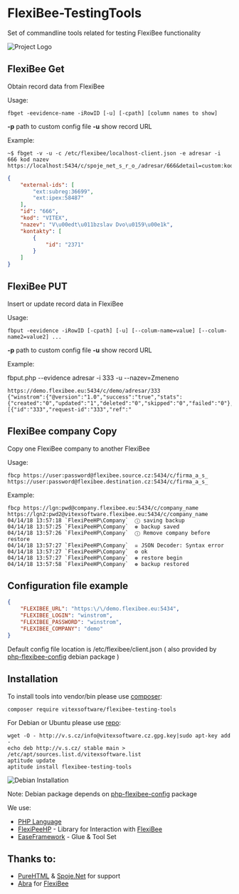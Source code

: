 # FlexiBee-TestingTools

Set of commandline tools related for testing FlexiBee functionality

![Project Logo](https://raw.githubusercontent.com/VitexSoftware/FlexiBee-TestingTools/master/project-logo.png)

FlexiBee Get
------------

Obtain record data from FlexiBee


Usage:

    fbget -eevidence-name -iRowID [-u] [-cpath] [column names to show] 

**-p** path to custom config file
**-u** show record URL 

Example:

```shell
~$ fbget -v -u -c /etc/flexibee/localhost-client.json -e adresar -i 666 kod nazev
https://localhost:5434/c/spoje_net_s_r_o_/adresar/666&detail=custom:kod,nazev
```

```json
{
    "external-ids": [
        "ext:subreg:36699",
        "ext:ipex:58487"
    ],
    "id": "666",
    "kod": "VITEX",
    "nazev": "V\u00edt\u011bzslav Dvo\u0159\u00e1k",
    "kontakty": [
        {
            "id": "2371"
        }
    ]
}
```

FlexiBee PUT
------------

Insert or update record data in FlexiBee

Usage:

    fbput -eevidence -iRowID [-cpath] [-u] [--colum-name=value] [--colum-name2=value2] ...

**-p** path to custom config file
**-u** show record URL 

Example:

fbput.php --evidence adresar -i 333 -u --nazev=Zmeneno

```
https://demo.flexibee.eu:5434/c/demo/adresar/333
{"winstrom":{"@version":"1.0","success":"true","stats":{"created":"0","updated":"1","deleted":"0","skipped":"0","failed":"0"},"results":[{"id":"333","request-id":"333","ref":"
```

FlexiBee company Copy
---------------------

Copy one FlexiBee company to another FlexiBee

Usage:

    fbcp https://user:password@flexibee.source.cz:5434/c/firma_a_s_  https://user:password@flexibee.destination.cz:5434/c/firma_a_s_  

Example:

```
fbcp https://lgn:pwd@company.flexibee.eu:5434/c/company_name https://lgn2:pwd2@vitexsoftware.flexibee.eu:5434/c/company_name
04/14/18 13:57:18 `FlexiPeeHP\Company`  ⓘ saving backup
04/14/18 13:57:25 `FlexiPeeHP\Company`  ❁ backup saved
04/14/18 13:57:26 `FlexiPeeHP\Company`  ⓘ Remove company before restore
04/14/18 13:57:27 `FlexiPeeHP\Company`  ☠ JSON Decoder: Syntax error
04/14/18 13:57:27 `FlexiPeeHP\Company`  ⚙ ok
04/14/18 13:57:27 `FlexiPeeHP\Company`  ❁ restore begin
04/14/18 13:57:58 `FlexiPeeHP\Company`  ❁ backup restored
```

Configuration file example
--------------------------

```json
{
    "FLEXIBEE_URL": "https:\/\/demo.flexibee.eu:5434",
    "FLEXIBEE_LOGIN": "winstrom",
    "FLEXIBEE_PASSWORD": "winstrom",
    "FLEXIBEE_COMPANY": "demo"
}
```
Default config file location is /etc/flexibee/client.json ( also provided by [php-flexibee-config](https://github.com/VitexSoftware/php-flexibee-config) debian package )

Installation
------------

To install tools into vendor/bin please use [composer](https://getcomposer.org/):

    composer require vitexsoftware/flexibee-testing-tools

For Debian or Ubuntu please use [repo](http://vitexsoftware.cz/repos.php):

    wget -O - http://v.s.cz/info@vitexsoftware.cz.gpg.key|sudo apt-key add -
    echo deb http://v.s.cz/ stable main > /etc/apt/sources.list.d/vitexsoftware.list
    aptitude update
    aptitude install flexibee-testing-tools

![Debian Installation](https://raw.githubusercontent.com/VitexSoftware/FlexiBee-TestingTools/master/debian-screenshot.png "Debian example")

Note: Debian package depends on [php-flexibee-config](https://github.com/VitexSoftware/php-flexibee-config) package

We use:

  * [PHP Language](https://secure.php.net/)
  * [FlexiPeeHP](https://github.com/Spoje-NET/FlexiPeeHP) - Library for Interaction with [FlexiBee](https://flexibee.eu/)
  * [EaseFramework](https://github.com/VitexSoftware/EaseFramework) - Glue & Tool Set 


Thanks to:
----------

 * [PureHTML](https://purehtml.cz/) & [Spoje.Net]( https://spoje.net/ )  for support
 * [Abra](https://abra.eu) for [FlexiBee](https://flexibee.eu/)
